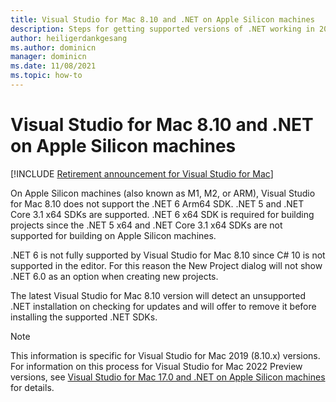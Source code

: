 ```yaml
---
title: Visual Studio for Mac 8.10 and .NET on Apple Silicon machines
description: Steps for getting supported versions of .NET working in 2019 on Apple Silicon machines.
author: heiligerdankgesang 
ms.author: dominicn
manager: dominicn
ms.date: 11/08/2021
ms.topic: how-to
---
```

# Visual Studio for Mac 8.10 and .NET on Apple Silicon machines

 [!INCLUDE [Retirement announcement for Visual Studio for Mac](includes/vsmac-retirement.md)]

On Apple Silicon machines (also known as M1, M2, or ARM), Visual Studio for Mac 8.10 does not support the .NET 6 Arm64 SDK. .NET 5 and .NET Core 3.1 x64 SDKs are supported. .NET 6 x64 SDK is required for building projects since the .NET 5 x64 and .NET Core 3.1 x64 SDKs are not supported for building on Apple Silicon machines.

.NET 6 is not fully supported by Visual Studio for Mac 8.10 since C# 10 is not supported in the editor. For this reason the New Project dialog will not show .NET 6.0 as an option when creating new projects.

The latest Visual Studio for Mac 8.10 version will detect an unsupported .NET installation on checking for updates and will offer to remove it before installing the supported .NET SDKs.

> [!NOTE]
> This information is specific for Visual Studio for Mac 2019 (8.10.x) versions. For information on this process for Visual Studio for Mac 2022 Preview versions, see [Visual Studio for Mac 17.0 and .NET on Apple Silicon machines](/visualstudio/mac/uninstall-net-2022) for details.

